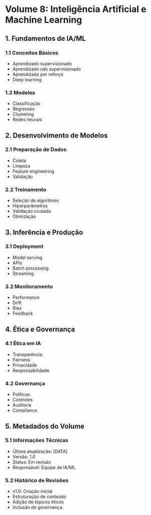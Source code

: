 # Volume 8: Inteligência Artificial e Machine Learning

## 1. Fundamentos de IA/ML

### 1.1 Conceitos Básicos
- Aprendizado supervisionado
- Aprendizado não supervisionado
- Aprendizado por reforço
- Deep learning

### 1.2 Modelos
- Classificação
- Regressão
- Clustering
- Redes neurais

## 2. Desenvolvimento de Modelos

### 2.1 Preparação de Dados
- Coleta
- Limpeza
- Feature engineering
- Validação

### 2.2 Treinamento
- Seleção de algoritmos
- Hiperparâmetros
- Validação cruzada
- Otimização

## 3. Inferência e Produção

### 3.1 Deployment
- Model serving
- APIs
- Batch processing
- Streaming

### 3.2 Monitoramento
- Performance
- Drift
- Bias
- Feedback

## 4. Ética e Governança

### 4.1 Ética em IA
- Transparência
- Fairness
- Privacidade
- Responsabilidade

### 4.2 Governança
- Políticas
- Controles
- Auditoria
- Compliance

## 5. Metadados do Volume

### 5.1 Informações Técnicas
- Última atualização: [DATA]
- Versão: 1.0
- Status: Em revisão
- Responsável: Equipe de IA/ML

### 5.2 Histórico de Revisões
- v1.0: Criação inicial
- Estruturação de conteúdo
- Adição de tópicos éticos
- Inclusão de governança 